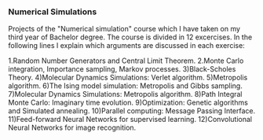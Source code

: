 ### Numerical Simulations
Projects of the "Numerical simulation" course which I have taken on my third year of Bachelor degree.
The course is divided in 12 excercises. In the following lines I explain which arguments are discussed in each exercise:

1.Random Number Generators and Central Limit Theorem.
2.Monte Carlo integration, Importance sampling, Markov processes.
3)Black-Scholes Theory.
4)Molecular Dynamics Simulations: Verlet algorithm.
5)Metropolis algorithm.
6)The Ising model simulation: Metropolis and Gibbs sampling.
7)Molecular Dynamics Simulations: Metropolis algorithm.
8)Path Integral Monte Carlo: Imaginary time evolution.
9)Optimization: Genetic algorithms and Simulated annealing. 
10)Parallel computing: Message Passing Interface.
11)Feed-forward Neural Networks for supervised learning.
12)Convolutional Neural Networks for image recognition.
